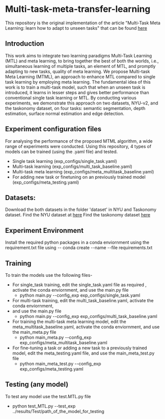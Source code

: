 # Multi-task-meta-transfer-learning
This repository is the original implementation of the article "Multi-Task Meta Learning: learn how to adapt to unseen tasks" that can be found [here](https://arxiv.org/pdf/2210.06989.pdf)
## Introduction
This work aims to integrate two learning paradigms Multi-Task Learning (MTL) and meta learning, to bring together the best of both the worlds, i.e., simultaneous learning of multiple tasks, an element of MTL, and promptly adapting to new tasks, quality of meta learning. We propose Multi-task Meta Learning (MTML), an approach to enhance MTL compared to single task learning by employing meta learning. The fundamental idea of this work is to train a multi-task model, such that when an unseen task is introduced, it learns in lesser steps and gives better performance than conventional single task learning or MTL. By conducting various experiments, we demonstrate this approach on two datasets, NYU-v2, and the taskonomy dataset, on four tasks: semantic segmentation, depth  estimation, surface normal estimation and edge detection.

## Experiment configuration files
For analysing the performance of the proposed MTML algorithm, a wide range of experiments were conducted. Using this repository, 4 types of models can be trained (using the .yaml file) and tested. 
- Single task learning (exp_configs/single_task.yaml)
- Multi-task learning (exp_configs/multi_task_baseline.yaml)
- Multi-task meta learning (exp_configs/meta_multitask_baseline.yaml)
- For adding new task or finetuning on an previously trained model (exp_configs/meta_testing.yaml)

## Datasets:
Download the both datasets in the folder 'dataset' in NYU and Taskonomy dataset.
Find the NYU dataset at [here](https://drive.google.com/file/d/11pWuQXMFBNMIIB4VYMzi9RPE-nMOBU8g/view) 
Find the taskonomy dataset [here](https://github.com/StanfordVL/taskonomy/tree/master/data)

## Experiment Environment

Install the required python packages in a conda enviornment using the requirement.txt file  using --
conda create --name <env> --file requirements.txt

## Training 
To train the models use the following files- 

- For single_task training, edit the single_task.yaml file as required , activate the conda enviornment, and use the main.py file
    - python main.py --config_exp exp_configs/single_task.yaml
- For multi-task training, edit the multi_task_baseline.yaml, activate the conda enviornment,
-  and use the main.py file
    - python main.py --config_exp exp_configs/multi_task_baseline.yaml
- For training the multi-task meta learning model, edit the meta_multitask_baseline.yaml, activate the conda enviornment, and use the main_meta.py file
    - python main_meta.py --config_exp exp_configs/meta_multitask_baseline.yaml
- For fine-tuning a task or adding a new task to a previously trained model, edit the meta_testing.yaml file, and use the main_meta_test.py file 
    - python main_meta_test.py --config_exp exp_configs/meta_testing.yaml

## Testing (any model)
To test any model use the test.MTL.py file 
- python test_MTL.py --test_exp ../results/Test/path_of_the_model_for_testing



